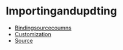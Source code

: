 # Importingandupdting

* [Bindingsourcecoumns](./bindingsourcecoumns.md)
* [Customization](./customization.md)
* [Source](./source.md)

